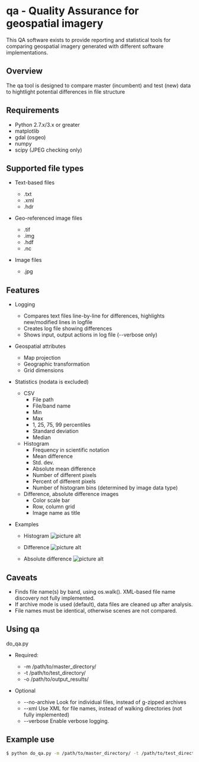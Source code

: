 # qa - Quality Assurance for geospatial imagery
This QA software exists to provide reporting and statistical tools for comparing geospatial imagery generated with different software implementations.

## Overview
The qa tool is designed to compare master (incumbent) and test (new) data to hightlight potential differences in file structure 

## Requirements
* Python 2.7.x/3.x or greater
* matplotlib
* gdal (osgeo)
* numpy
* scipy (JPEG checking only)

## Supported file types
* Text-based files
  * .txt
  * .xml
  * .hdr

* Geo-referenced image files
  * .tif
  * .img
  * .hdf
  * .nc

* Image files
  * .jpg

## Features
* Logging
  * Compares text files line-by-line for differences, highlights new/modified lines in logfile
  * Creates log file showing differences
  * Shows input, output actions in log file (--verbose only)

* Geospatial attributes
  * Map projection
  * Geographic transformation
  * Grid dimensions

* Statistics (nodata is excluded)
  * CSV
    * File path
    * File/band name
    * Min
    * Max
    * 1, 25, 75, 99 percentiles
    * Standard deviation
    * Median
  * Histogram
    * Frequency in scientific notation
    * Mean difference
    * Std. dev.
    * Absolute mean difference
    * Number of different pixels
    * Percent of different pixels
    * Number of histogram bins (determined by image data type)
  * Difference, absolute difference images
    * Color scale bar
    * Row, column grid
    * Image name as title

* Examples
  * Histogram
  ![picture alt](https://github.com/stevefoga/landsat-tools/raw/master/qa/assets/LC08_L1TP_047027_20131014_20170117_01_T1_sr_band3.img_diff_0_hist.png)

  * Difference
  ![picture alt](https://github.com/stevefoga/landsat-tools/raw/master/qa/assets/LC08_L1TP_047027_20131014_20170117_01_T1_sr_band3.img_diff_0.png)

  * Absolute difference
  ![picture alt](https://github.com/stevefoga/landsat-tools/raw/master/qa/assets/LC08_L1TP_047027_20131014_20170117_01_T1_sr_band3.img_abs_diff_0.png)


## Caveats
* Finds file name(s) by band, using os.walk(). XML-based file name discovery not fully implemented.
* If archive mode is used (default), data files are cleaned up after analysis.
* File names must be identical, otherwise scenes are not compared.

## Using qa
do_qa.py 
  
  * Required:
    * -m /path/to/master_directory/
    * -t /path/to/test_directory/
    * -o /path/to/output_results/
  
  * Optional
    * --no-archive Look for individual files, instead of g-zipped archives
    * --xml Use XML for file names, instead of walking directories (not fully implemented)
    * --verbose Enable verbose logging.

## Example use
```bash
$ python do_qa.py -m /path/to/master_directory/ -t /path/to/test_directory/ -o /path/to/output_results/ --verbose
```

